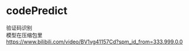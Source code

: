 # codePredict
验证码识别   
模型在压缩包里   
https://www.bilibili.com/video/BV1vg41157Cd?spm_id_from=333.999.0.0
